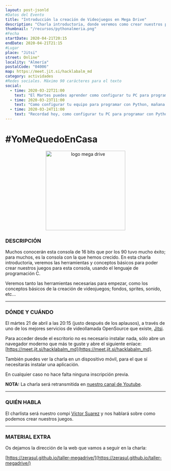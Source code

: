 ```yaml
---
layout: post-jsonld
#Datos del Evento
title: "Introducción la creación de Videojuegos en Mega Drive"
description: "Charla introductoria, donde veremos como crear nuestros propios juegos para la consola de 16 bits Sega Mega Drive"
thumbnail: "/recursos/pythonalmeria.png"
#Fecha
startDate: 2020-04-21T20:15
endDate: 2020-04-21T21:15
#Lugar
place: "Jitsi"
street: Online"
locality: "Almería"
postalCode: "04006"
map: https://meet.jit.si/hacklabalm_md
category: actividades
#Redes sociales. Máximo 90 carácteres para el texto
social:
  - time: 2020-03-22T21:00
    text: "El Martes puedes aprender como configurar tu PC para programar con Python"
  - time: 2020-03-23T11:00
    text: "Como configurar tu equipo para programar con Python, mañana a las 19:00"	
  - time: 2020-03-24T11:00
    text: "Recordad hoy, como configurar tu PC para programar con Python"
---
```


# #YoMeQuedoEnCasa

<center><img src="https://cdn.worldvectorlogo.com/logos/sega-mega-drive.svg" alt="logo mega drive" style="width: 250px"></center>

### DESCRIPCIÓN

Muchos conocerán esta consola de 16 bits que por los 90 tuvo mucho éxito; para muchos, es la consola con la que hemos crecido. En esta charla introductoria, veremos las herramientas y conceptos básicos para poder crear nuestros juegos para esta consola, usando el lenguaje de programación C.

Veremos tanto las herramientas necesarias para empezar, como los conceptos básicos de la creación de videojuegos; fondos, sprites, sonido, etc... 

---

### DÓNDE Y CUÁNDO

El mártes 21 de abril a las 20:15 (justo después de los aplausos), a través de uno de los mejores servicios de videollamada OpenSource que existe, [Jitsi](https://jitsi.org/).

Para acceder desde el escritorio no es necesario instalar nada, sólo abre un navegador moderno que más te guste y abre el siguiente enlace: [https://meet.jit.si/hacklabalm_md](https://meet.jit.si/hacklabalm_md).

También puedes ver la charla en un dispositivo móvil, para el que sí necesitarás instalar una aplicación.

En cualquier caso no hace falta ninguna inscripción previa.

**NOTA:** La charla será retransmitida en [nuestro canal de Youtube](https://www.youtube.com/c/hacklabalmerianet).

---

### QUIÉN HABLA

El charlista será nuestro compi [Víctor Suarez](https://twitter.com/zerasul) y nos hablará sobre como podemos crear nuestros juegos.

---

### MATERIAL EXTRA

Os dejamos la dirección de la web que vamos a seguir en la charla:

[https://zerasul.github.io/taller-megadrive/](https://zerasul.github.io/taller-megadrive/)